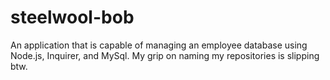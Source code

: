 # steelwool-bob
An application that is capable of managing an employee database using Node.js, Inquirer, and MySql. My grip on naming my repositories is slipping btw.
